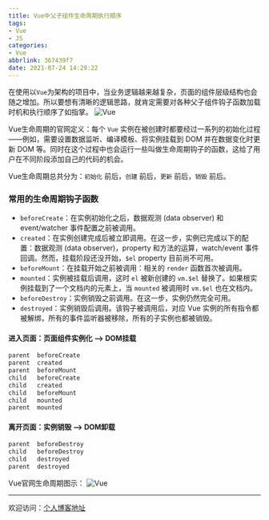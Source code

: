 ```yaml
---
title: Vue中父子组件生命周期执行顺序
tags:
- Vue
- JS
categories:
- Vue
abbrlink: 367439f7
date: 2021-07-24 14:29:22
---
```


在使用以`Vue`为架构的项目中，当业务逻辑越来越复杂，页面的组件层级结构也会随之增加。所以要想有清晰的逻辑思路，就肯定需要对各种父子组件钩子函数加载时机和执行顺序了如指掌。
![Vue](https://tiven.cn/static/img/img-vue-life.jpg-ud5s5Y7dLx-rFwDKzOqe6.jpg)

<!-- more -->
Vue生命周期的官网定义：每个 `Vue` 实例在被创建时都要经过一系列的初始化过程——例如，需要设置数据监听、编译模板、将实例挂载到 DOM 并在数据变化时更新 DOM 等。同时在这个过程中也会运行一些叫做生命周期钩子的函数，这给了用户在不同阶段添加自己的代码的机会。

Vue生命周期总共分为：`初始化` 前后，`创建` 前后，`更新` 前后，`销毁` 前后。

### 常用的生命周期钩子函数

* `beforeCreate`：在实例初始化之后，数据观测 (data observer) 和 event/watcher 事件配置之前被调用。
* `created`：在实例创建完成后被立即调用。在这一步，实例已完成以下的配置：数据观测 (data observer)，property 和方法的运算，watch/event 事件回调。然而，挂载阶段还没开始，`$el` property 目前尚不可用。
* `beforeMount`：在挂载开始之前被调用：相关的 `render` 函数首次被调用。
* `mounted`：实例被挂载后调用，这时 `el` 被新创建的 `vm.$el` 替换了。如果根实例挂载到了一个文档内的元素上，当 `mounted` 被调用时 `vm.$el` 也在文档内。
* `beforeDestroy`：实例销毁之前调用。在这一步，实例仍然完全可用。
* `destroyed`：实例销毁后调用。该钩子被调用后，对应 Vue 实例的所有指令都被解绑，所有的事件监听器被移除，所有的子实例也都被销毁。

#### 进入页面：页面组件实例化 --> DOM挂载 

```html
parent  beforeCreate
parent  created
parent  beforeMount
child   beforeCreate
child   created
child   beforeMount
child   mounted
parent  mounted
```

#### 离开页面：实例销毁 --> DOM卸载

```html
parent  beforeDestroy
child   beforeDestroy
child   destroyed
parent  destroyed
```

Vue官网生命周期图示：
![Vue](https://tiven.cn/assets/img/img-vue-life.png)

---

欢迎访问：[个人博客地址](https://tiven.cn/p/367439f7/ "天問博客")
